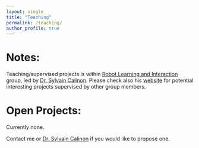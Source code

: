 ```yaml
---
layout: single
title: "Teaching"
permalink: /teaching/
author_profile: true
---
```

# Notes:

Teaching/supervised projects is within [Robot Learning and Interaction](https://www.idiap.ch/en/scientific-research/robot-learning-and-interaction) group, led by [Dr. Sylvain Calinon](https://calinon.ch/index.html). Please check also his [website](https://calinon.ch/projProp.htm) for potential interesting projects supervised by other group members.

# Open Projects:

Currently none. 

Contact me or [Dr. Sylvain Calinon](https://calinon.ch/index.html) if you would like to propose one.

<!-- # Undergoing Projects:
## [Real2Sim Environment Modeling for Household Robot in Kitchen Environments](https://sites.google.com/view/logic-lfd/)

<div style="text-align:justify;">
An accurate simulation models that are physically realistic plays an important roles in robotics. This project aims to build a simulation model of the kitchen environment in a real-to-sim pipeline. Recent work (e.g. <a href="https://arxiv.org/pdf/2405.11656">[1]</a>) show that the URDF model of an articulated environment can be reconstructed from RGB-D data with Machine Learning algorithms. Here, we would like to investigate the usage of multi-modal sensors (camera, proximity, force/tactile, proprioception sensors) and human demonstrations for constructing a realistic kitchen environment.
</div>

<br/> -->

<!-- # Past Projects: -->


<!-- load profiles in the _teaching repo -->
<!-- {% include base_path %}

{% for post in site.teaching reversed %}
  {% include archive-single.html %}
{% endfor %} -->
